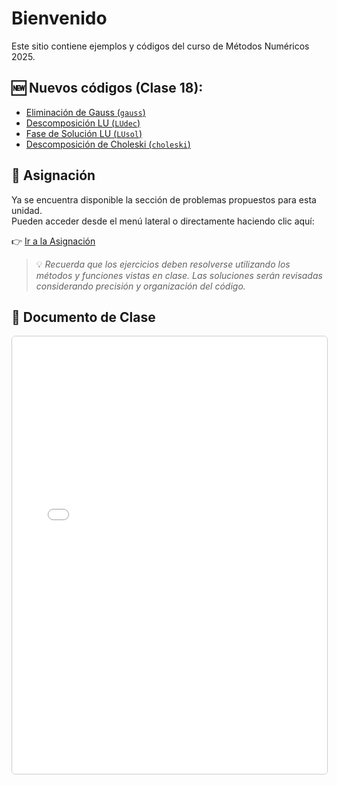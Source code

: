 # Bienvenido

Este sitio contiene ejemplos y códigos del curso de Métodos Numéricos 2025.

## 🆕 Nuevos códigos (Clase 18):

- [Eliminación de Gauss (`gauss`)](gauss.md)
- [Descomposición LU (`LUdec`)](LUdec.md)
- [Fase de Solución LU (`LUsol`)](LUsol.md)
- [Descomposición de Choleski (`choleski`)](choleski.md)

## 📌 Asignación

Ya se encuentra disponible la sección de problemas propuestos para esta unidad.  
Pueden acceder desde el menú lateral o directamente haciendo clic aquí:

👉 [Ir a la Asignación](asignacion.md)

> 💡 *Recuerda que los ejercicios deben resolverse utilizando los métodos y funciones vistas en clase. Las soluciones serán revisadas considerando precisión y organización del código.*

## 📄 Documento de Clase

<iframe 
  src="18-clases_mn_2025.pdf" 
  width="100%" 
  height="700px" 
  style="border: 1px solid #ccc; border-radius: 6px;"
  loading="lazy"
>
  Tu navegador no admite iframes.  
  Puedes ver el documento directamente haciendo clic 
  <a href="18-clases_mn_2025.pdf" target="_blank">aquí</a>.
</iframe>